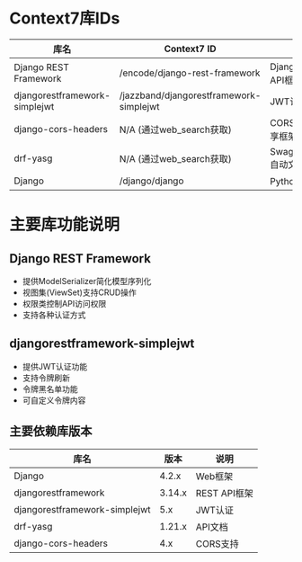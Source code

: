 # Context7库IDs

| 库名 | Context7 ID | 说明 |
|------|-------------|------|
| Django REST Framework | /encode/django-rest-framework | Django的REST API框架 |
| djangorestframework-simplejwt | /jazzband/djangorestframework-simplejwt | JWT认证框架 |
| django-cors-headers | N/A (通过web_search获取) | CORS跨域资源共享框架 |
| drf-yasg | N/A (通过web_search获取) | Swagger/OpenAPI自动文档生成工具 |
| Django | /django/django | Python Web框架 |

# 主要库功能说明

## Django REST Framework
- 提供ModelSerializer简化模型序列化
- 视图集(ViewSet)支持CRUD操作
- 权限类控制API访问权限
- 支持各种认证方式

## djangorestframework-simplejwt
- 提供JWT认证功能
- 支持令牌刷新
- 令牌黑名单功能
- 可自定义令牌内容

## 主要依赖库版本

| 库名 | 版本 | 说明 |
|------|------|------|
| Django | 4.2.x | Web框架 |
| djangorestframework | 3.14.x | REST API框架 |
| djangorestframework-simplejwt | 5.x | JWT认证 |
| drf-yasg | 1.21.x | API文档 |
| django-cors-headers | 4.x | CORS支持 |


```
